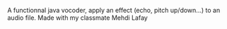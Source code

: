 A functionnal java vocoder, apply an effect (echo, pitch up/down...) to an audio file.
Made with my classmate Mehdi Lafay
